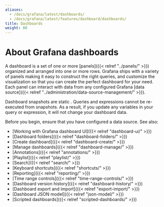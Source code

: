 ```yaml
---
aliases:
  - /docs/grafana/latest/dashboards/
  - /docs/grafana/latest/features/dashboard/dashboards/
title: Dashboards
weight: 80
---
```


# About Grafana dashboards

A dashboard is a set of one or more [panels]({{< relref "../panels/" >}}) organized and arranged into one or more rows. Grafana ships with a variety of panels making it easy to construct the right queries, and customize the visualization so that you can create the perfect dashboard for your need. Each panel can interact with data from any configured Grafana [data source]({{< relref "../administration/data-source-management/" >}}).

Dashboard snapshots are static . Queries and expressions cannot be re-executed from snapshots. As a result, if you update any variables in your query or expression, it will not change your dashboard data.

Before you begin, ensure that you have configured a data source. See also:

- [Working with Grafana dashboard UI]({{< relref "dashboard-ui/" >}})
- [Dashboard folders]({{< relref "dashboard-folders/" >}})
- [Create dashboard]({{< relref "dashboard-create/" >}})
- [Manage dashboards]({{< relref "dashboard-manage/" >}})
- [Annotations]({{< relref "annotations/" >}})
- [Playlist]({{< relref "playlist/" >}})
- [Search]({{< relref "search/" >}})
- [Keyboard shortcuts]({{< relref "shortcuts/" >}})
- [Reporting]({{< relref "reporting/" >}})
- [Time range controls]({{< relref "time-range-controls/" >}})
- [Dashboard version history]({{< relref "dashboard-history/" >}})
- [Dashboard export and import]({{< relref "export-import/" >}})
- [Dashboard JSON model]({{< relref "json-model/" >}})
- [Scripted dashboards]({{< relref "scripted-dashboards/" >}})
